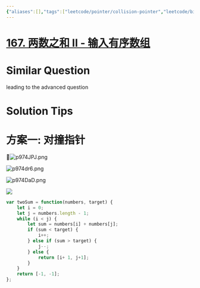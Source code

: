 ```yaml
---
{"aliases":[],"tags":["leetcode/pointer/collision-pointer","leetcode/binary-search","leetcode/unsolved"],"review-dates":[],"dg-publish":true,"difficulty":"medium","date-created":"2023-05-24-Wed, 6:59:41 pm","date-modified":"2023-05-24-Wed, 7:33:28 pm","permalink":"/programming/basic/leetcode/167. 两数之和 II - 输入有序数组/","dgPassFrontmatter":true}
---
```



# [167. 两数之和 II - 输入有序数组](https://leetcode.cn/problems/two-sum-ii-input-array-is-sorted/)

# Similar Question

leading to the advanced question

# Solution Tips

# 方案一: 对撞指针

![p974JPJ.png](https://s1.ax1x.com/2023/05/24/p974JPJ.png)

![p974dr6.png](https://s1.ax1x.com/2023/05/24/p974dr6.png)

![p974DaD.png](https://s1.ax1x.com/2023/05/24/p974DaD.png)

![](https://pic.leetcode-cn.com/9ebb3ff74f0706c3c350b7fb91fea343e54750eb5b6ae6a4a3493421a019922a.gif)



```js
var twoSum = function(numbers, target) {
    let i = 0;
    let j = numbers.length - 1;
    while (i < j) {
        let sum = numbers[i] + numbers[j];
        if (sum < target) {
            i++;
        } else if (sum > target) {
            j--;
        } else {
            return [i+ 1, j+1];
        }
    }
    return [-1, -1];
};
```
